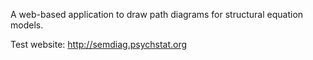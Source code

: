 A web-based application to draw path diagrams for structural equation models.

Test website: http://semdiag.psychstat.org
